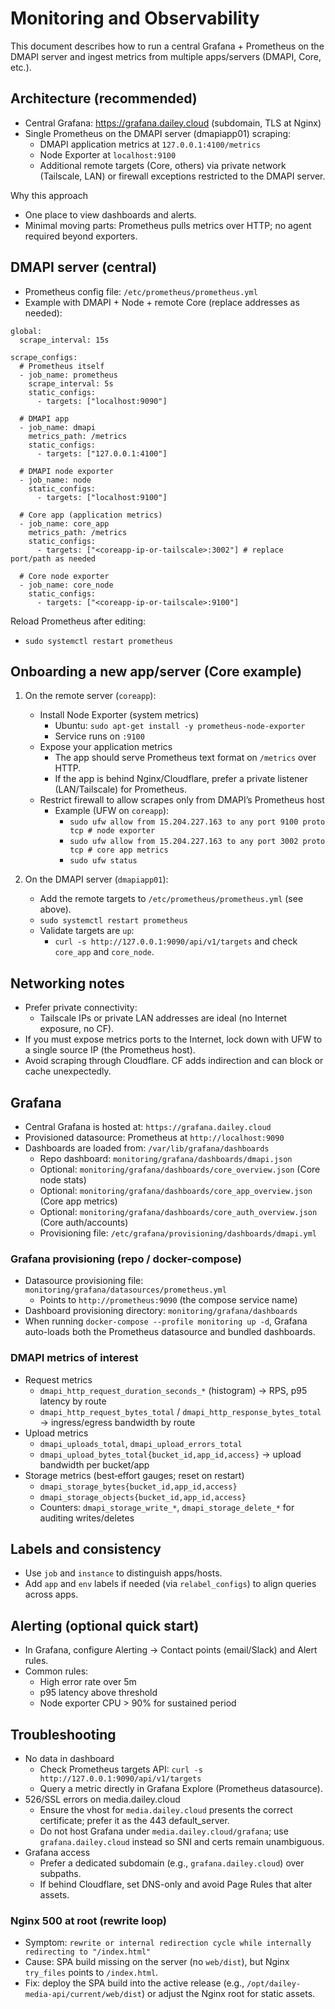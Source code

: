 # Monitoring and Observability

This document describes how to run a central Grafana + Prometheus on the DMAPI
server and ingest metrics from multiple apps/servers (DMAPI, Core, etc.).

## Architecture (recommended)
- Central Grafana: https://grafana.dailey.cloud (subdomain, TLS at Nginx)
- Single Prometheus on the DMAPI server (dmapiapp01) scraping:
  - DMAPI application metrics at `127.0.0.1:4100/metrics`
  - Node Exporter at `localhost:9100`
  - Additional remote targets (Core, others) via private network (Tailscale, LAN) or
    firewall exceptions restricted to the DMAPI server.

Why this approach
- One place to view dashboards and alerts.
- Minimal moving parts: Prometheus pulls metrics over HTTP; no agent required beyond exporters.

## DMAPI server (central)
- Prometheus config file: `/etc/prometheus/prometheus.yml`
- Example with DMAPI + Node + remote Core (replace addresses as needed):

```
global:
  scrape_interval: 15s

scrape_configs:
  # Prometheus itself
  - job_name: prometheus
    scrape_interval: 5s
    static_configs:
      - targets: ["localhost:9090"]

  # DMAPI app
  - job_name: dmapi
    metrics_path: /metrics
    static_configs:
      - targets: ["127.0.0.1:4100"]

  # DMAPI node exporter
  - job_name: node
    static_configs:
      - targets: ["localhost:9100"]

  # Core app (application metrics)
  - job_name: core_app
    metrics_path: /metrics
    static_configs:
      - targets: ["<coreapp-ip-or-tailscale>:3002"] # replace port/path as needed

  # Core node exporter
  - job_name: core_node
    static_configs:
      - targets: ["<coreapp-ip-or-tailscale>:9100"]
```

Reload Prometheus after editing:
- `sudo systemctl restart prometheus`

## Onboarding a new app/server (Core example)
1) On the remote server (`coreapp`):
   - Install Node Exporter (system metrics)
     - Ubuntu: `sudo apt-get install -y prometheus-node-exporter`
     - Service runs on `:9100`
   - Expose your application metrics
     - The app should serve Prometheus text format on `/metrics` over HTTP.
     - If the app is behind Nginx/Cloudflare, prefer a private listener (LAN/Tailscale) for Prometheus.
   - Restrict firewall to allow scrapes only from DMAPI’s Prometheus host
     - Example (UFW on `coreapp`):
       - `sudo ufw allow from 15.204.227.163 to any port 9100 proto tcp # node exporter`
       - `sudo ufw allow from 15.204.227.163 to any port 3002 proto tcp # core app metrics`
       - `sudo ufw status`

2) On the DMAPI server (`dmapiapp01`):
   - Add the remote targets to `/etc/prometheus/prometheus.yml` (see above).
   - `sudo systemctl restart prometheus`
   - Validate targets are `up`:
     - `curl -s http://127.0.0.1:9090/api/v1/targets` and check `core_app` and `core_node`.

## Networking notes
- Prefer private connectivity:
  - Tailscale IPs or private LAN addresses are ideal (no Internet exposure, no CF).
- If you must expose metrics ports to the Internet, lock down with UFW to a single source IP (the Prometheus host).
- Avoid scraping through Cloudflare. CF adds indirection and can block or cache unexpectedly.

## Grafana
- Central Grafana is hosted at: `https://grafana.dailey.cloud`
- Provisioned datasource: Prometheus at `http://localhost:9090`
- Dashboards are loaded from: `/var/lib/grafana/dashboards`
  - Repo dashboard: `monitoring/grafana/dashboards/dmapi.json`
  - Optional: `monitoring/grafana/dashboards/core_overview.json` (Core node stats)
  - Optional: `monitoring/grafana/dashboards/core_app_overview.json` (Core app metrics)
  - Optional: `monitoring/grafana/dashboards/core_auth_overview.json` (Core auth/accounts)
  - Provisioning file: `/etc/grafana/provisioning/dashboards/dmapi.yml`

### Grafana provisioning (repo / docker-compose)
- Datasource provisioning file: `monitoring/grafana/datasources/prometheus.yml`
  - Points to `http://prometheus:9090` (the compose service name)
- Dashboard provisioning directory: `monitoring/grafana/dashboards`
- When running `docker-compose --profile monitoring up -d`, Grafana auto-loads both the Prometheus datasource and bundled dashboards.

### DMAPI metrics of interest
- Request metrics
  - `dmapi_http_request_duration_seconds_*` (histogram) → RPS, p95 latency by route
  - `dmapi_http_request_bytes_total` / `dmapi_http_response_bytes_total` → ingress/egress bandwidth by route
- Upload metrics
  - `dmapi_uploads_total`, `dmapi_upload_errors_total`
  - `dmapi_upload_bytes_total{bucket_id,app_id,access}` → upload bandwidth per bucket/app
- Storage metrics (best‑effort gauges; reset on restart)
  - `dmapi_storage_bytes{bucket_id,app_id,access}`
  - `dmapi_storage_objects{bucket_id,app_id,access}`
  - Counters: `dmapi_storage_write_*`, `dmapi_storage_delete_*` for auditing writes/deletes

## Labels and consistency
- Use `job` and `instance` to distinguish apps/hosts.
- Add `app` and `env` labels if needed (via `relabel_configs`) to align queries across apps.

## Alerting (optional quick start)
- In Grafana, configure Alerting → Contact points (email/Slack) and Alert rules.
- Common rules:
  - High error rate over 5m
  - p95 latency above threshold
  - Node exporter CPU > 90% for sustained period

## Troubleshooting
- No data in dashboard
  - Check Prometheus targets API: `curl -s http://127.0.0.1:9090/api/v1/targets`
  - Query a metric directly in Grafana Explore (Prometheus datasource).
- 526/SSL errors on media.dailey.cloud
  - Ensure the vhost for `media.dailey.cloud` presents the correct certificate; prefer it as the 443 default_server.
  - Do not host Grafana under `media.dailey.cloud/grafana`; use `grafana.dailey.cloud` instead so SNI and certs remain unambiguous.
- Grafana access
  - Prefer a dedicated subdomain (e.g., `grafana.dailey.cloud`) over subpaths.
  - If behind Cloudflare, set DNS-only and avoid Page Rules that alter assets.

### Nginx 500 at root (rewrite loop)
- Symptom: `rewrite or internal redirection cycle while internally redirecting to "/index.html"`
- Cause: SPA build missing on the server (no `web/dist`), but Nginx `try_files` points to `/index.html`.
- Fix: deploy the SPA build into the active release (e.g., `/opt/dailey-media-api/current/web/dist`) or adjust the Nginx root for static assets.
